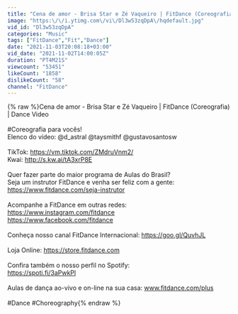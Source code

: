 ```yaml
---
title: "Cena de amor - Brisa Star e Zé Vaqueiro | FitDance (Coreografia) | Dance Video"
image: "https:\/\/i.ytimg.com\/vi\/Dl3w53zqDpA\/hqdefault.jpg"
vid_id: "Dl3w53zqDpA"
categories: "Music"
tags: ["FitDance","Fit","Dance"]
date: "2021-11-03T20:08:18+03:00"
vid_date: "2021-11-02T14:00:05Z"
duration: "PT4M21S"
viewcount: "53451"
likeCount: "1858"
dislikeCount: "58"
channel: "FitDance"
---
```

{% raw %}Cena de amor - Brisa Star e Zé Vaqueiro | FitDance (Coreografia) | Dance Video<br /><br />#Coreografia para vocês!<br />Elenco do vídeo: @d_astral @taysmithf @gustavosantosw <br /><br />TikTok: <a rel="nofollow" target="blank" href="https://vm.tiktok.com/ZMdruVnm2/">https://vm.tiktok.com/ZMdruVnm2/</a><br />Kwai: <a rel="nofollow" target="blank" href="http://s.kw.ai/tA3xrP8E">http://s.kw.ai/tA3xrP8E</a><br /><br />Quer fazer parte do maior programa de Aulas do Brasil? <br />Seja um instrutor FitDance e venha ser feliz com a gente:<br /><a rel="nofollow" target="blank" href="https://www.fitdance.com/seja-instrutor">https://www.fitdance.com/seja-instrutor</a><br /><br />Acompanhe a FitDance em outras redes:<br /><a rel="nofollow" target="blank" href="https://www.instagram.com/fitdance">https://www.instagram.com/fitdance</a><br /><a rel="nofollow" target="blank" href="https://www.facebook.com/fitdance">https://www.facebook.com/fitdance</a><br /><br />Conheça nosso canal FitDance Internacional: <a rel="nofollow" target="blank" href="https://goo.gl/QuvhJL">https://goo.gl/QuvhJL</a><br /><br />Loja Online: <a rel="nofollow" target="blank" href="https://store.fitdance.com">https://store.fitdance.com</a><br /><br />Confira também o nosso perfil no Spotify:<br /><a rel="nofollow" target="blank" href="https://spoti.fi/3aPwkPl">https://spoti.fi/3aPwkPl</a><br /><br />Aulas de dança ao-vivo e on-line na sua casa: www.fitdance.com/plus<br /><br />#Dance #Choreography{% endraw %}
